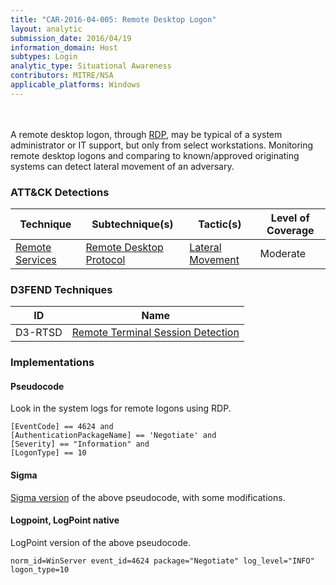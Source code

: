 ```yaml
---
title: "CAR-2016-04-005: Remote Desktop Logon"
layout: analytic
submission_date: 2016/04/19
information_domain: Host
subtypes: Login
analytic_type: Situational Awareness
contributors: MITRE/NSA
applicable_platforms: Windows
---
```

<br><br>
A remote desktop logon, through [RDP](https://attack.mitre.org/techniques/T1021/001), may be typical of a system administrator or IT support, but only from select workstations. Monitoring remote desktop logons and comparing to known/approved originating systems can detect lateral movement of an adversary.


### ATT&CK Detections

|Technique|Subtechnique(s)|Tactic(s)|Level of Coverage|
|---|---|---|---|
|[Remote Services](https://attack.mitre.org/techniques/T1021/)|[Remote Desktop Protocol](https://attack.mitre.org/techniques/T1021/001/)|[Lateral Movement](https://attack.mitre.org/tactics/TA0008/)|Moderate|


### D3FEND Techniques

|ID|Name|
|---|---| 
|D3-RTSD | [Remote Terminal Session Detection](https://d3fend.mitre.org/technique/d3f:RemoteTerminalSessionDetection)| 





### Implementations

#### Pseudocode

Look in the system logs for remote logons using RDP.


```
[EventCode] == 4624 and
[AuthenticationPackageName] == 'Negotiate' and
[Severity] == "Information" and
[LogonType] == 10
```


#### Sigma

[Sigma version](https://github.com/Neo23x0/sigma/blob/master/rules/windows/builtin/win_admin_rdp_login.yml) of the above pseudocode, with some modifications.



#### Logpoint, LogPoint native

LogPoint version of the above pseudocode.


```
norm_id=WinServer event_id=4624 package="Negotiate" log_level="INFO" logon_type=10
```




